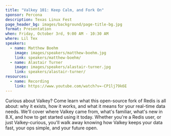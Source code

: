 ```yaml
---
title: "Valkey 101: Keep Calm, and Fork On"
sponsor: Percona
description: Texas Linux Fest
page_header_bg: images/background/page-title-bg.jpg
format: Presentation
when: Friday, October 3rd, 9:00 AM - 10:30 AM
where: Lil Tex
speakers:
  - name: Matthew Boehm
    image: images/speakers/matthew-boehm.jpg
    link: speakers/matthew-boehm/
  - name: Alastair Turner
    image: images/speakers/alastair-turner.jpg
    link: speakers/alastair-turner/
resources:
  - name: Recording
    link: https://www.youtube.com/watch?v=-CP1lj79k6E
---
```


Curious about Valkey?  Come learn what this open-source fork of Redis is all
about: why it exists, how it works, and what it means for your real-time data
needs.  We'll cover where Valkey came from, what's familiar, what's new in 8.X,
and how to get started using it today.  Whether you're a Redis user, or just
Valkey-curious, you'll walk away knowing how Valkey keeps your data fast, your
ops simple, and your future open.
